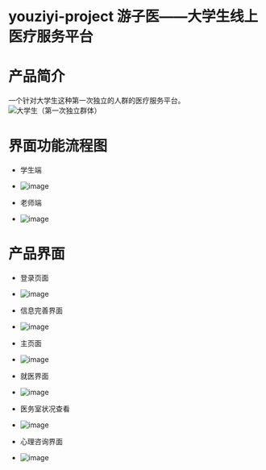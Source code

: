 # youziyi-project 游子医——大学生线上医疗服务平台

# 产品简介
  一个针对大学生这种第一次独立的人群的医疗服务平台。
  ![大学生（第一次独立群体）](https://user-images.githubusercontent.com/68725610/161490741-ee770217-b94a-43a4-be91-586a342effe9.png)

# 界面功能流程图
  + 学生端
  + ![image](https://user-images.githubusercontent.com/68725610/161490816-5c8953f4-4fb9-45db-941b-86d632014b38.png)
  
  + 老师端
  + ![image](https://user-images.githubusercontent.com/68725610/161490868-760823b8-eb72-41e9-a635-7e4db7008e5b.png)

# 产品界面
  + 登录页面
  + ![image](https://user-images.githubusercontent.com/68725610/161491029-dcdea80e-9f67-4abf-beee-c7dcec09a554.png)

  + 信息完善界面
  + ![image](https://user-images.githubusercontent.com/68725610/161491112-2ae26f6e-a71d-46c6-aa86-c2dd162504f8.png)

  + 主页面
  + ![image](https://user-images.githubusercontent.com/68725610/161491147-2459ce11-0ff9-4f20-b4de-e695176a70d9.png)

  + 就医界面
  + ![image](https://user-images.githubusercontent.com/68725610/161491207-05d2da7a-5a45-4281-b000-9f861695312f.png)

  + 医务室状况查看
  + ![image](https://user-images.githubusercontent.com/68725610/161491256-f83b155b-415c-4a54-bbdd-3b426a603876.png)

  + 心理咨询界面
  + ![image](https://user-images.githubusercontent.com/68725610/161491312-ef40c2f7-2755-4fff-aef6-b82c31bfe10a.png)

